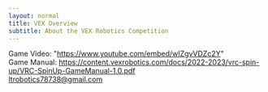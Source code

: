 ```yaml
---
layout: normal
title: VEX Overview
subtitle: About the VEX Robotics Competition
---
```

Game Video: "https://www.youtube.com/embed/wIZgvVDZc2Y" \
Game Manual: https://content.vexrobotics.com/docs/2022-2023/vrc-spin-up/VRC-SpinUp-GameManual-1.0.pdf \
<a href="mailto:ltrobotics78738@gmail.com">ltrobotics78738@gmail.com</a></p>
